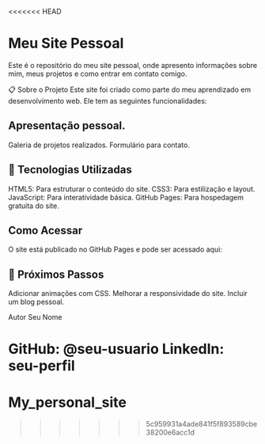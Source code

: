 <<<<<<< HEAD

# Meu Site Pessoal

Este é o repositório do meu site pessoal, onde apresento informações sobre mim, meus projetos e como entrar em contato comigo.

📋 Sobre o Projeto
Este site foi criado como parte do meu aprendizado em desenvolvimento web. Ele tem as seguintes funcionalidades:

## Apresentação pessoal.

Galeria de projetos realizados.
Formulário para contato.

## 🚀 Tecnologias Utilizadas

HTML5: Para estruturar o conteúdo do site.
CSS3: Para estilização e layout.
JavaScript: Para interatividade básica.
GitHub Pages: Para hospedagem gratuita do site.

## Como Acessar

O site está publicado no GitHub Pages e pode ser acessado aqui:

## 📖 Próximos Passos

Adicionar animações com CSS.
Melhorar a responsividade do site.
Incluir um blog pessoal.

Autor
Seu Nome

GitHub: @seu-usuario
LinkedIn: seu-perfil
=======

# My_personal_site

> > > > > > > 5c959931a4ade841f5f893589cbe38200e6acc1d
